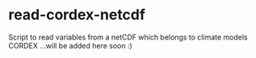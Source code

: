# read-cordex-netcdf
Script to read variables from a netCDF which belongs to climate models CORDEX
...will be added here soon :)
